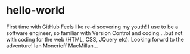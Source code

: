 # hello-world
First time with GitHub
Feels like re-discovering my youth!
I use to be a software engineer, so familiar with Version Control and coding....but not with coding for the web (HTML, CSS, JQuery etc).
Looking forwrd to the adventure!
Ian Moncrieff MacMillan...
